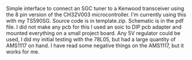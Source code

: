 Simple interface to connect an SGC tuner to a Kenwood transceiver using the 8 pin version of the CH32V003 microcontroller. I'm currently using this with my TS590SG. Source code is in template.zip. Schematic is in the pdf file. I did not make any pcb for this
I used an soic to DIP pcb adapter and mounted everything on a small project board. Any 5V regulator could be used, I did my initial testing with the 78L05, but had a large quantity of AMS1117 on hand. I have read some negative things on the AMS1117, but it
works for me.
